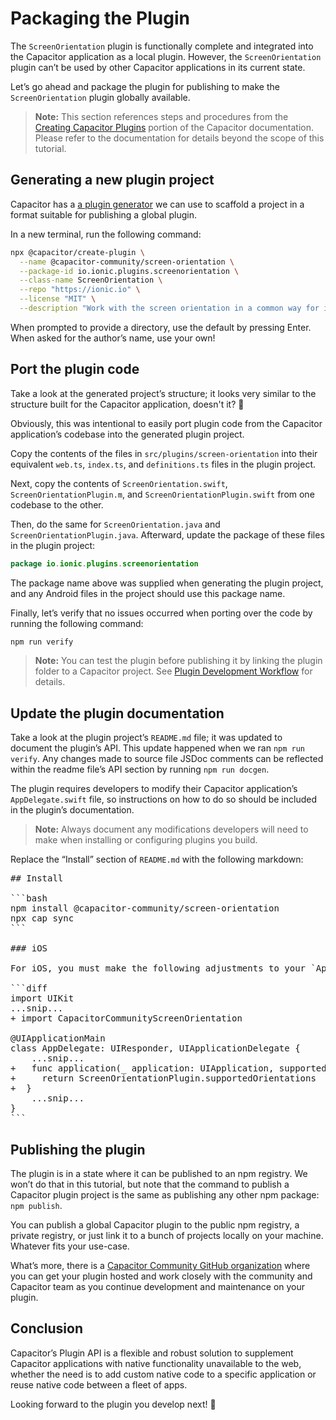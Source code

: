 # Packaging the Plugin

The `ScreenOrientation` plugin is functionally complete and integrated into the Capacitor application as a local plugin. However, the `ScreenOrientation` plugin can’t be used by other Capacitor applications in its current state.

Let’s go ahead and package the plugin for publishing to make the `ScreenOrientation` plugin globally available.

> **Note:** This section references steps and procedures from the <a href="https://capacitorjs.com/docs/plugins/creating-plugins" target="_blank">Creating Capacitor Plugins</a> portion of the Capacitor documentation. Please refer to the documentation for details beyond the scope of this tutorial.

## Generating a new plugin project

Capacitor has a <a href="https://github.com/ionic-team/create-capacitor-plugin" target="_blank">a plugin generator</a> we can use to scaffold a project in a format suitable for publishing a global plugin.

In a new terminal, run the following command:

```bash
npx @capacitor/create-plugin \
  --name @capacitor-community/screen-orientation \
  --package-id io.ionic.plugins.screenorientation \
  --class-name ScreenOrientation \
  --repo "https://ionic.io" \
  --license "MIT" \
  --description "Work with the screen orientation in a common way for iOS, Android, and web"
```

When prompted to provide a directory, use the default by pressing Enter. When asked for the author’s name, use your own!

## Port the plugin code

Take a look at the generated project’s structure; it looks very similar to the structure built for the Capacitor application, doesn't it? 🤔

Obviously, this was intentional to easily port plugin code from the Capacitor application’s codebase into the generated plugin project.

Copy the contents of the files in `src/plugins/screen-orientation` into their equivalent `web.ts`, `index.ts`, and `definitions.ts` files in the plugin project.

Next, copy the contents of `ScreenOrientation.swift`, `ScreenOrientationPlugin.m`, and `ScreenOrientationPlugin.swift` from one codebase to the other.

Then, do the same for `ScreenOrientation.java` and `ScreenOrientationPlugin.java`. Afterward, update the package of these files in the plugin project:

```java
package io.ionic.plugins.screenorientation
```

The package name above was supplied when generating the plugin project, and any Android files in the project should use this package name.

Finally, let’s verify that no issues occurred when porting over the code by running the following command:

```bash
npm run verify
```

> **Note:** You can test the plugin before publishing it by linking the plugin folder to a Capacitor project. See <a href="https://capacitorjs.com/docs/plugins/workflow#local-testing" target="_blank">Plugin Development Workflow</a> for details.

## Update the plugin documentation

Take a look at the plugin project’s `README.md` file; it was updated to document the plugin’s API. This update happened when we ran `npm run verify`. Any changes made to source file JSDoc comments can be reflected within the readme file’s API section by running `npm run docgen`.

The plugin requires developers to modify their Capacitor application’s `AppDelegate.swift` file, so instructions on how to do so should be included in the plugin’s documentation.

> **Note:** Always document any modifications developers will need to make when installing or configuring plugins you build.

Replace the “Install” section of `README.md` with the following markdown:

<pre>
## Install

```bash
npm install @capacitor-community/screen-orientation
npx cap sync
```

### iOS

For iOS, you must make the following adjustments to your `AppDelegate.swift` file:

```diff
import UIKit
...snip...
+ import CapacitorCommunityScreenOrientation

@UIApplicationMain
class AppDelegate: UIResponder, UIApplicationDelegate {
    ...snip...
+   func application(_ application: UIApplication, supportedInterfaceOrientationsFor window: UIWindow?) -> UIInterfaceOrientationMask {
+     return ScreenOrientationPlugin.supportedOrientations
+  }
    ...snip...
}
```
</pre>

## Publishing the plugin

The plugin is in a state where it can be published to an npm registry. We won’t do that in this tutorial, but note that the command to publish a Capacitor plugin project is the same as publishing any other npm package: `npm publish`.

You can publish a global Capacitor plugin to the public npm registry, a private registry, or just link it to a bunch of projects locally on your machine. Whatever fits your use-case.

What’s more, there is a <a href="https://github.com/capacitor-community/welcome" target="_blank">Capacitor Community GitHub organization</a> where you can get your plugin hosted and work closely with the community and Capacitor team as you continue development and maintenance on your plugin.

## Conclusion

Capacitor’s Plugin API is a flexible and robust solution to supplement Capacitor applications with native functionality unavailable to the web, whether the need is to add custom native code to a specific application or reuse native code between a fleet of apps.

Looking forward to the plugin you develop next! 🎉
